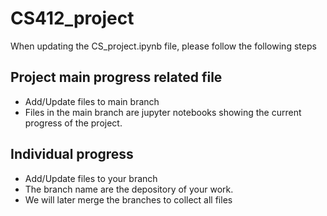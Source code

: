 # CS412_project
When updating the CS_project.ipynb file, please follow the following steps
## Project main progress related file
* Add/Update files to main branch
* Files in the main branch are jupyter notebooks showing the current progress of the project.


## Individual progress 
* Add/Update files to your branch
* The branch name are the depository of your work.
* We will later merge the branches to collect all files
